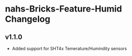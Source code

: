 # nahs-Bricks-Feature-Humid Changelog

## v1.1.0

  * Added support for SHT4x Temerature/Humindity sensors